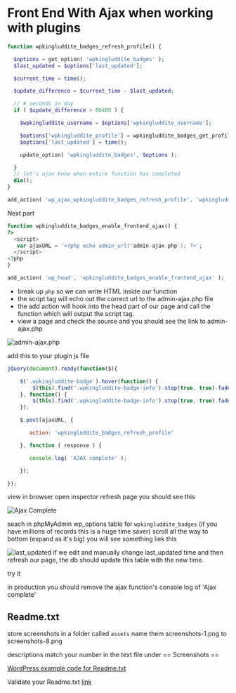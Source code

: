 # Front End With Ajax when working with plugins

```php
function wpkingluddite_badges_refresh_profile() {

  $options = get_option( 'wpkingluddite_badges' );
  $last_updated = $options['last_updated'];

  $current_time = time();

  $update_difference = $current_time - $last_updated;

  // # seconds in day
  if ( $update_difference > 86400 ) {

    $wpkingluddite_username = $options['wpkingluddite_username'];

    $options['wpkingluddite_profile'] = wpkingluddite_badges_get_profile( $wpkingluddite_username );
    $options['last_updated'] = time();

    update_option( 'wpkingluddite_badges', $options );

  }
  // let's ajax know when entire function has completed
  die();
}

add_action( 'wp_ajax_wpkingluddite_badges_refresh_profile', 'wpkingluddite_badges_refresh_profile' );
```

Next part

```php
function wpkingluddite_badges_enable_frontend_ajax() {
?>
  <script>
   var ajaxURL = '<?php echo admin_url('admin-ajax.php'); ?>';
  </script>
<?php
}

add_action( 'wp_head', 'wpkingluddite_badges_enable_frontend_ajax' );
```

* break up `php` so we can write HTML inside our function
* the script tag will echo out the correct url to the admin-ajax.php file
* the add action will hook into the head part of our page and call the function which will output the script tag.
* view a page and check the source and you should see the link to admin-ajax.php

![admin-ajax.php](https://i.imgur.com/JnBYB0Y.png)

add this to your plugin js file

```js
jQuery(document).ready(function($){

    $('.wpkingluddite-badge').hover(function() {
        $(this).find('.wpkingluddite-badge-info').stop(true, true).fadeIn(200);
    }, function() {
        $(this).find('.wpkingluddite-badge-info').stop(true, true).fadeOut(200);
    });

    $.post(ajaxURL, {

       action: 'wpkingluddite_badges_refresh_profile'

    }, function ( response ) {

       console.log( 'AJAX complete' );

    });

});
```

view in browser
open inspector
refresh page
you should see this

![Ajax Complete](https://i.imgur.com/BENzBCD.png)

seach in phpMyAdmin wp_options table for `wpkingluddite_badges`
(if you have millions of records this is a huge time saver)
scroll all the way to bottom (expand as it's big)
you will see something liek this

![last_updated](https://i.imgur.com/oGpuBV5.png)
if we edit and manually change last_updated time and then refresh our page, the db should update this table with the new time.

try it

in production you should remove the ajax function's console log of 'Ajax complete'

## Readme.txt
store screenshots in a folder called `assets` name them screenshots-1.png to screenshots-8.png

descriptions match your number in the text file under == Screenshots ==

[WordPress example code for Readme.txt](https://wordpress.org/plugins/about/readme.txt)

Validate your Readme.txt [link](https://wordpress.org/plugins/about/validator/)




